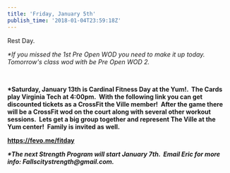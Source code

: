 ```yaml
---
title: 'Friday, January 5th'
publish_time: '2018-01-04T23:59:18Z'
---
```


Rest Day.

*\*If you missed the 1st Pre Open WOD you need to make it up today.
Tomorrow's class wod with be Pre Open WOD 2.*

 

**\*Saturday, January 13th is Cardinal Fitness Day at the Yum!.  The
Cards play Virginia Tech at 4:00pm.  With the following link you can get
discounted tickets as a CrossFit the Ville member!  After the game there
will be a CrossFit wod on the court along with several other workout
sessions.  Lets get a big group together and represent The Ville at the
Yum center!  Family is invited as well.**

**<https://fevo.me/fitday>**

***\*The next Strength Program will start January 7th.  Email Eric for
more info: Fallscitystrength\@gmail.com.***
